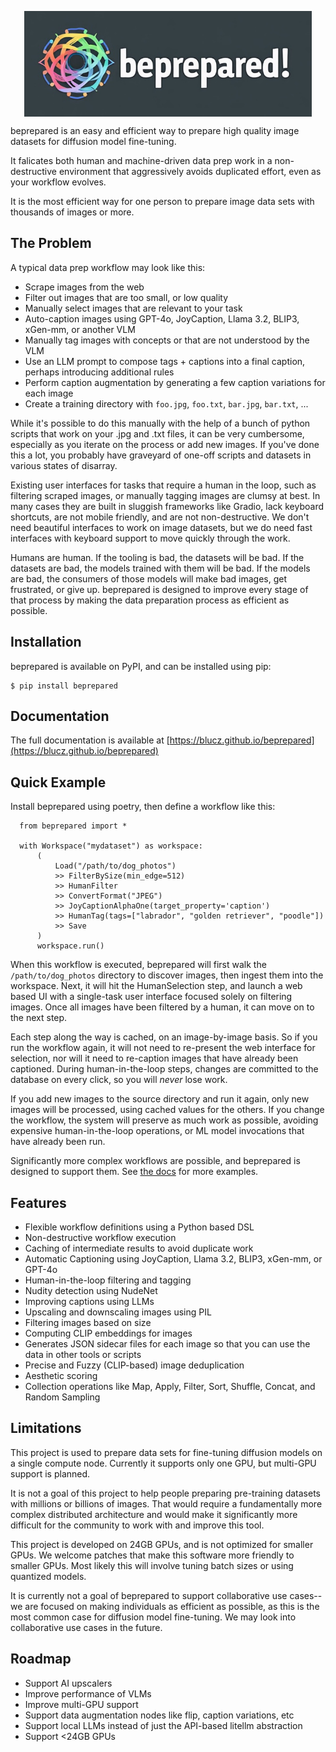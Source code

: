 <p align="center">
  <!-- this must be an absolute URL to work on PyPI -->
  <img align="center" src="https://raw.githubusercontent.com/blucz/beprepared/main/beprepared.jpg" width="460px" />
</p>
<p align="left">

beprepared is an easy and efficient way to prepare high quality image datasets for diffusion model fine-tuning.

It falicates both human and machine-driven data prep work in a non-destructive environment that aggressively 
avoids duplicated effort, even as your workflow evolves.

It is the most efficient way for one person to prepare image data sets with thousands of images or more.

## The Problem

A typical data prep workflow may look like this:

- Scrape images from the web
- Filter out images that are too small, or low quality
- Manually select images that are relevant to your task
- Auto-caption images using GPT-4o, JoyCaption, Llama 3.2, BLIP3, xGen-mm, or another VLM
- Manually tag images with concepts or that are not understood by the VLM
- Use an LLM prompt to compose tags + captions into a final caption, perhaps introducing additional rules
- Perform caption augmentation by generating a few caption variations for each image
- Create a training directory with `foo.jpg`, `foo.txt`, `bar.jpg`, `bar.txt`, ...

While it's possible to do this manually with the help of a bunch of python scripts that work on your .jpg 
and .txt files, it can be very cumbersome, especially as you iterate on the process or add new images. If 
you've done this a lot, you probably have graveyard of one-off scripts and datasets in various states of 
disarray.

Existing user interfaces for tasks that require a human in the loop, such as filtering scraped images, or 
manually tagging images are clumsy at best. In many cases they are built in sluggish frameworks like Gradio,
lack keyboard shortcuts, are not mobile friendly, and are not non-destructive. We don't need beautiful 
interfaces to work on image datasets, but we do need fast interfaces with keyboard support to move quickly
through the work.

Humans are human. If the tooling is bad, the datasets will be bad. If the datasets are bad, the models trained with 
them will be bad. If the models are bad, the consumers of those models will make bad images, get frustrated, or 
give up. beprepared is designed to improve every stage of that process by making the data preparation process as 
efficient as possible.

## Installation

beprepared is available on PyPI, and can be installed using pip:

    $ pip install beprepared

## Documentation

The full documentation is available at [https://blucz.github.io/beprepared](https://blucz.github.io/beprepared)

## Quick Example

Install beprepared using poetry, then define a workflow like this: 

      from beprepared import *

      with Workspace("mydataset") as workspace:
          (
              Load("/path/to/dog_photos")
              >> FilterBySize(min_edge=512)
              >> HumanFilter
              >> ConvertFormat("JPEG")
              >> JoyCaptionAlphaOne(target_property='caption')
              >> HumanTag(tags=["labrador", "golden retriever", "poodle"])
              >> Save
          )
          workspace.run()

When this workflow is executed, beprepared will first walk the `/path/to/dog_photos` directory to discover images, 
then ingest them into the workspace. Next, it will hit the HumanSelection step, and launch a web based UI 
with a single-task user interface focused solely on filtering images. Once all images have been filtered by a human, 
it can move on to the next step.

Each step along the way is cached, on an image-by-image basis. So if you run the workflow again, it will not need to
re-present the web interface for selection, nor will it need to re-caption images that have already been captioned. 
During human-in-the-loop steps, changes are committed to the database on every click, so you will _never_ lose work.

If you add new images to the source directory and run it again, only new images will be processed, using cached values
for the others. If you change the workflow, the system will preserve as much work as possible, avoiding expensive 
human-in-the-loop operations, or ML model invocations that have already been run.

Significantly more complex workflows are possible, and beprepared is designed to support them. See 
[the docs](https://blucz.github.io/beprepared/examples) for more examples.

## Features

- Flexible workflow definitions using a Python based DSL
- Non-destructive workflow execution
- Caching of intermediate results to avoid duplicate work
- Automatic Captioning using JoyCaption, Llama 3.2, BLIP3, xGen-mm, or GPT-4o
- Human-in-the-loop filtering and tagging
- Nudity detection using NudeNet
- Improving captions using LLMs
- Upscaling and downscaling images using PIL
- Filtering images based on size
- Computing CLIP embeddings for images
- Generates JSON sidecar files for each image so that you can use the data in other tools or scripts
- Precise and Fuzzy (CLIP-based) image deduplication
- Aesthetic scoring
- Collection operations like Map, Apply, Filter, Sort, Shuffle, Concat, and Random Sampling

## Limitations

This project is used to prepare data sets for fine-tuning diffusion models on a single compute node. Currently it
supports only one GPU, but multi-GPU support is planned.

It is not a goal of this project to help people preparing pre-training datasets with millions or billions of images. 
That would require a fundamentally more complex distributed architecture and would make it significantly more difficult
for the community to work with and improve this tool.

This project is developed on 24GB GPUs, and is not optimized for smaller GPUs. We welcome patches that make this software
more friendly to smaller GPUs. Most likely this will involve tuning batch sizes or using quantized models.

It is currently not a goal of beprepared to support collaborative use cases--we are focused on making individuals as
efficient as possible, as this is the most common case for diffusion model fine-tuning. We may look into collaborative
use cases in the future.

## Roadmap

- Support AI upscalers
- Improve performance of VLMs
- Improve multi-GPU support
- Support data augmentation nodes like flip, caption variations, etc
- Support local LLMs instead of just the API-based litellm abstraction
- Support <24GB GPUs 


